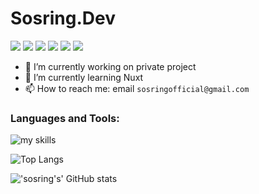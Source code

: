 
# Sosring.Dev
![](https://img.shields.io/badge/OS-Endeavouros-informational?style=flat&logoColor=white&color=#9147FF)
![](https://img.shields.io/badge/WM-i3wm-informational?style=flat&logoColor=white&color=#9147FF)
![](https://img.shields.io/badge/Shell-Bash-informational?style=flat&logoColor=white&color=#9147FF)
![](https://img.shields.io/badge/Editor-Neovim-informational?style=flat&logoColor=white&color=#9147FF)
![](https://img.shields.io/badge/Language-Javascript-informational?style=flat&logoColor=white&color=#9147FF)
![](https://img.shields.io/badge/Framework-Vue-infouejsrmational?style=flat&logoColor=white&color=#9147FF)

- 🔭 I’m currently working on private project
- 🌱 I’m currently learning Nuxt
- 📫 How to reach me: email `sosringofficial@gmail.com`


<h3 align="left">Languages and Tools:</h3>

![my skills](https://skillicons.dev/icons?i=javascript,tailwind,sass,nodejs,react,vuejs,mongodb,webpack,git,linux&theme=light)

![Top Langs](https://github-readme-stats.vercel.app/api/top-langs/?username=sosring&layout=compact&theme=onedark)

!['sosring's' GitHub stats](https://github-readme-stats.vercel.app/api?username=sosring&show_icons=true&theme=onedark)
